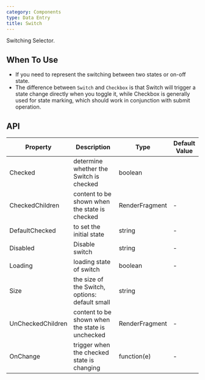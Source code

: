```yaml
---
category: Components
type: Data Entry
title: Switch
---
```


Switching Selector.

## When To Use

- If you need to represent the switching between two states or on-off state.
- The difference between `Switch` and `Checkbox` is that Switch will trigger a state change directly when you toggle it, while Checkbox is generally used for state marking, which should work in conjunction with submit operation.


## API

| Property | Description | Type | Default Value |
| --- | --- | --- | --- |
| Checked            | determine whether the Switch is checked         | boolean         |
| CheckedChildren            | content to be shown when the state is checked        | RenderFragment         |-       |
| DefaultChecked |to set the initial state     | string        | -         |
| Disabled              |Disable switch       | string        | -        |
| Loading | loading state of switch                             | boolean        | -         |
| Size | the size of the Switch, options: default small      | string         |
| UnCheckedChildren | content to be shown when the state is unchecked                       | RenderFragment        | -         |
| OnChange |trigger when the checked state is changing                            | function(e)        | -         |
